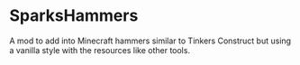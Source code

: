 # SparksHammers
A mod to add into Minecraft hammers similar to Tinkers Construct but using a vanilla style with the resources like other tools.
